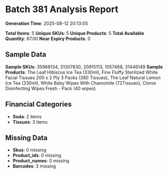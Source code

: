 # Batch 381 Analysis Report

**Generation Time**: 2025-08-12 20:13:05

**Total Items**: 5
**Unique SKUs**: 5
**Unique Products**: 5
**Total Available Quantity**: 67.00
**Near Expiry Products**: 0

## Sample Data
**Sample SKUs**: 35968134, 31307830, 20815113, 1057468, 31446149
**Sample Products**: The Leaf Hibiscus Ice Tea (330ml), Fine Fluffy Sterilized White Facial Tissues 200 x 2 Ply 3 Packs (380 Tissues), The Leaf Natural Lemon Ice Tea (330ml), White Baby Wipes With Chamomile (72Tissues), Clorox Disinfecting Wipes Fresh - Pack (40 wipes)

## Financial Categories
- **Soda**: 2 items
- **Tissues**: 3 items

## Missing Data
- **Skus**: 0 missing
- **Product_ids**: 0 missing
- **Product_names**: 0 missing
- **Barcodes**: 3 missing
